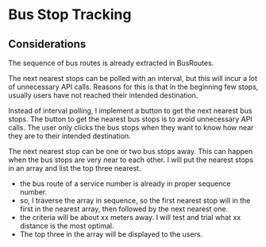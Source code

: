 # Bus Stop Tracking

## Considerations

The sequence of bus routes is already extracted in BusRoutes. 

The next nearest stops can be polled with an interval, but this will incur a lot of unnecessary API calls.
Reasons for this is that in the beginning few stops, usually users have not reached their intended destination. 

Instead of interval polling, I implement a button to get the next nearest bus stops. 
The button to get the nearest bus stops is to avoid unnecessary API calls. The user only clicks the bus stops when
they want to know how near they are to their intended destination.

The next nearest stop can be one or two bus stops away. This can happen when the bus stops are very near to each other.
I will put the nearest stops in an array and list the top three nearest.
- the bus route of a service number is already in proper sequence number.
- so, I traverse the array in sequence, so the first nearest stop will in the first in the nearest array, then followed
by the next nearest one.
- the criteria will be about xx meters away. I will test and trial what xx distance is the most optimal.
- The top three in the array will be displayed to the users.



